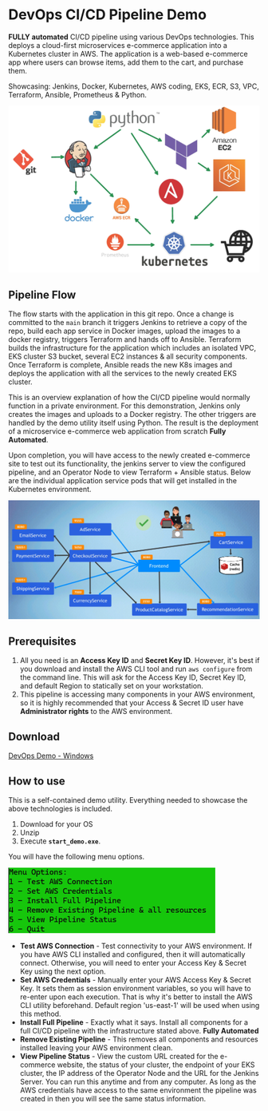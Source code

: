 # DevOps CI/CD Pipeline Demo

**FULLY automated** CI/CD pipeline using various DevOps technologies. 
This deploys a cloud-first microservices e-commerce application into a Kubernetes cluster in AWS. The application is a web-based e-commerce app where users can 
browse items, add them to the cart, and purchase them.

Showcasing: Jenkins, Docker, Kubernetes, AWS coding, EKS, ECR, S3, VPC, Terraform, Ansible, Prometheus & Python.

![pipeline layout](media/pipeline2.jpg)

## Pipeline Flow

The flow starts with the application in this git repo.
Once a change is committed to the `main` branch it
triggers Jenkins to retrieve a copy of the repo,
build each app service in Docker images, upload the images to a docker 
registry, triggers Terraform and hands off to Ansible.
Terraform builds the infrastructure for the application which includes an isolated VPC, EKS cluster 
S3 bucket, several EC2 instances & all security components.
Once Terraform is complete, Ansible reads the
new K8s images and deploys the application with all the services to the newly created EKS cluster. 

This is an overview explanation of how the CI/CD pipeline would normally function in a private environment. 
For this demonstration, Jenkins only creates the images and uploads to a Docker registry.
The other triggers are handled by the demo utility itself using Python.
The result is the deployment of a microservice e-commerce web application from scratch **Fully Automated**. 

Upon completion, you will have access to the newly created e-commerce site to test out its functionality,
the jenkins server to view the configured pipeline,
and an Operator Node to view Terraform + Ansible status.
Below are the individual application service pods that will get 
installed in the Kubernetes environment. 

![micro_service](media/microsevice.png)

## Prerequisites

1. All you need is an **Access Key ID** and **Secret Key ID**.
   However, it's best if you download and install the AWS CLI tool and run
`aws configure` from the command line.
   This will ask for the Access Key ID, Secret Key ID, and default Region to statically set on your workstation. 
2. This pipeline is accessing many components in your AWS environment, so it is highly recommended that your Access & Secret ID user have **Administrator rights** to the AWS environment.

## Download 

[DevOps Demo - Windows](https://github.com/madzumo/devOps_pipeline/releases/download/1.0/madzumo_devops.zip)

## How to use

This is a self-contained demo utility. Everything needed to showcase the above technologies is included. 
1. Download for your OS
2. Unzip 
3. Execute **`start_demo.exe`**. 

You will have the following menu options.

![Menu](media/menu.png)

- **Test AWS Connection** - Test connectivity to your AWS environment.
  If you have AWS CLI installed and configured, then 
    it will automatically connect.
  Otherwise, you will need to enter your Access Key & Secret Key using the next option.
- **Set AWS Credentials** - Manually enter your AWS Access Key & Secret Key.
  It sets them as session environment variables, so you will have to re-enter upon each execution.
  That is why it's better to install the AWS CLI utility beforehand.
  Default region 'us-east-1' will be used when using this method.
- **Install Full Pipeline** - Exactly what it says. Install all components for a full CI/CD pipeline with the infrastructure stated above. **Fully Automated**
- **Remove Existing Pipeline** - This removes all components and resources installed leaving your AWS environment clean.
- **View Pipeline Status** -
  View the custom URL created for the e-commerce website, the status of your cluster,
  the endpoint of your EKS cluster, the IP address of the Operator Node and the URL for the Jenkins Server.
  You can run this anytime and from any computer.
  As long
  as the AWS credentials have access to the same environment the pipeline was created in then you will see the same status information.


